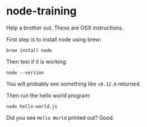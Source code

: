 # node-training

Help a brother out. These are OSX instructions.

First step is to install node using brew:

    brew install node

Then test if it is working:

    node --version

You will probably see something like `v0.12.0` returned.

Then run the hello world program:

    node hello-world.js

Did you see `Hello World` printed out? Good.




